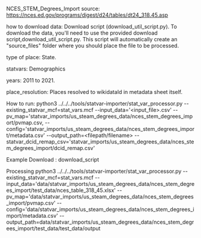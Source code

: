 NCES_STEM_Degrees_Import
source: https://nces.ed.gov/programs/digest/d24/tables/dt24_318.45.asp

how to download data: Download script (download_util_script.py). To download the data, you'll need to use the provided download script,download_util_script.py. This script will automatically create an "source_files" folder where you should place the file to be processed. 

type of place: State.

statvars: Demographics

years: 2011 to 2021.

place_resolution: Places resolved to wikidataId in metadata sheet itself.

How to run:
python3 ../../../tools/statvar-importer/stat_var_processor.py  --existing_statvar_mcf=stat_vars.mcf --input_data='<input_file>.csv' --pv_map='statvar_imports/us_steam_degrees_data/nces_stem_degrees_import/pvmap.csv,
--config='statvar_imports/us_steam_degrees_data/nces_stem_degrees_import/metadata.csv' --output_path=<filepath/filename> --statvar_dcid_remap_csv='statvar_imports/us_steam_degrees_data/nces_stem_degrees_import/dcid_remap.csv'

Example
Download :
download_script

Processing
python3 ../../../tools/statvar-importer/stat_var_processor.py  --existing_statvar_mcf=stat_vars.mcf --input_data='data/statvar_imports/us_steam_degrees_data/nces_stem_degrees_import/test_data/nces_table_318_45.xlsx' --pv_map='data/statvar_imports/us_steam_degrees_data/nces_stem_degrees_import/pvmap.csv' --config='data/statvar_imports/us_steam_degrees_data/nces_stem_degrees_import/metadata.csv' --output_path=data/statvar_imports/us_steam_degrees_data/nces_stem_degrees_import/test_data/test_data/output



